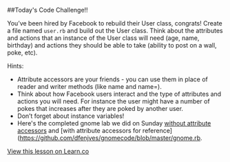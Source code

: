 ##Today's Code Challenge!!

You’ve been hired by Facebook to rebuild their User class, congrats! Create a file named `user.rb` and build out the User class. Think about the attributes and actions that an instance of the User class will need (age, name, birthday) and actions they should be able to take (ability to post on a wall, poke, etc).

Hints:
+ Attribute accessors are your friends - you can use them in place of reader and writer methods (like name and name=).
+ Think about how Facebook users interact and the type of attributes and actions you will need. For instance the user might have a number of pokes that increases after they are poked by another user.
+ Don’t forget about instance variables!
+ Here's the completed gnome lab we did on Sunday [without attribute accessors](https://github.com/dfenjves/gnomecode/blob/master/gnome_no_accessors.rb) and [with attribute accessors for reference](https://github.com/dfenjves/gnomecode/blob/master/gnome.rb.

<a href='https://learn.co/lessons/hs-intro-ruby-code-challenge-5' data-visibility='hidden'>View this lesson on Learn.co</a>
